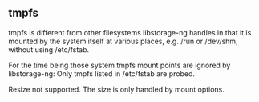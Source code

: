 
tmpfs
-----

tmpfs is different from other filesystems libstorage-ng handles in
that it is mounted by the system itself at various places, e.g. /run
or /dev/shm, without using /etc/fstab.

For the time being those system tmpfs mount points are ignored by
libstorage-ng: Only tmpfs listed in /etc/fstab are probed.


Resize not supported. The size is only handled by mount options.

